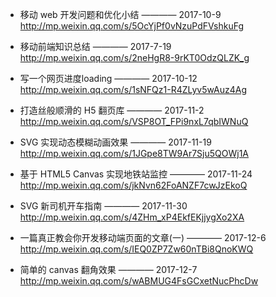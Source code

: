 
- 移动 web 开发问题和优化小结 ———— 2017-10-9  
http://mp.weixin.qq.com/s/5OcYjPf0vNzuPdFVshkuFg

- 移动前端知识总结   ———— 2017-7-19  
http://mp.weixin.qq.com/s/2neHgR8-9rKT0OdzQLZK_g

- 写一个网页进度loading  ———— 2017-10-12  
 http://mp.weixin.qq.com/s/1sNFQz1-R4ZLyv5wAuz4Ag

- 打造丝般顺滑的 H5 翻页库  ———— 2017-11-2  
http://mp.weixin.qq.com/s/VSP8OT_FPi9nxL7qbIWNuQ

- SVG 实现动态模糊动画效果  ———— 2017-11-19  
http://mp.weixin.qq.com/s/1JGpe8TW9Ar7Sju5QOWj1A

- 基于 HTML5 Canvas 实现地铁站监控  ———— 2017-11-24  
http://mp.weixin.qq.com/s/jkNvn62FoANZF7cwJzEkoQ

- SVG 新司机开车指南  ———— 2017-11-30  
http://mp.weixin.qq.com/s/4ZHm_xP4EkfEKjjygXo2XA

- 一篇真正教会你开发移动端页面的文章(一)  ———— 2017-12-6  
http://mp.weixin.qq.com/s/IEQ0ZP7Zw60nTBi8QnoKWQ

- 简单的 canvas 翻角效果  ———— 2017-12-7  
http://mp.weixin.qq.com/s/wABMUG4FsGCxetNucPhcDw